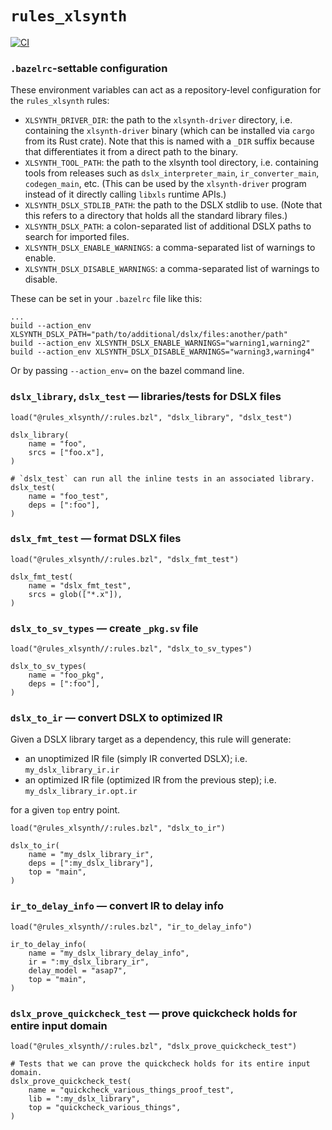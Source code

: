 # `rules_xlsynth`

[![CI](https://github.com/xlsynth/rules_xlsynth/actions/workflows/ci.yml/badge.svg)](https://github.com/xlsynth/rules_xlsynth/actions/workflows/ci.yml)

### `.bazelrc`-settable configuration

These environment variables can act as a repository-level configuration for the `rules_xlsynth` rules:

- `XLSYNTH_DRIVER_DIR`: the path to the `xlsynth-driver` directory, i.e. containing the
  `xlsynth-driver` binary (which can be installed via `cargo` from its Rust crate). Note that this
  is named with a `_DIR` suffix because that differentiates it from a direct path to the binary.
- `XLSYNTH_TOOL_PATH`: the path to the xlsynth tool directory, i.e. containing tools from releases
  such as `dslx_interpreter_main`, `ir_converter_main`, `codegen_main`, etc. (This can be used
  by the `xlsynth-driver` program instead of it directly calling `libxls` runtime APIs.)
- `XLSYNTH_DSLX_STDLIB_PATH`: the path to the DSLX stdlib to use. (Note that this refers to a
  directory that holds all the standard library files.)
- `XLSYNTH_DSLX_PATH`: a colon-separated list of additional DSLX paths to search for imported files.
- `XLSYNTH_DSLX_ENABLE_WARNINGS`: a comma-separated list of warnings to enable.
- `XLSYNTH_DSLX_DISABLE_WARNINGS`: a comma-separated list of warnings to disable.

These can be set in your `.bazelrc` file like this:

```
...
build --action_env XLSYNTH_DSLX_PATH="path/to/additional/dslx/files:another/path"
build --action_env XLSYNTH_DSLX_ENABLE_WARNINGS="warning1,warning2"
build --action_env XLSYNTH_DSLX_DISABLE_WARNINGS="warning3,warning4"
```

Or by passing `--action_env=` on the bazel command line.

### `dslx_library`, `dslx_test` — libraries/tests for DSLX files

```starlark
load("@rules_xlsynth//:rules.bzl", "dslx_library", "dslx_test")

dslx_library(
    name = "foo",
    srcs = ["foo.x"],
)

# `dslx_test` can run all the inline tests in an associated library.
dslx_test(
    name = "foo_test",
    deps = [":foo"],
)
```

### `dslx_fmt_test` — format DSLX files

```starlark
load("@rules_xlsynth//:rules.bzl", "dslx_fmt_test")

dslx_fmt_test(
    name = "dslx_fmt_test",
    srcs = glob(["*.x"]),
)
```

### `dslx_to_sv_types` — create `_pkg.sv` file

```starlark
load("@rules_xlsynth//:rules.bzl", "dslx_to_sv_types")

dslx_to_sv_types(
    name = "foo_pkg",
    deps = [":foo"],
)
```

### `dslx_to_ir` — convert DSLX to optimized IR

Given a DSLX library target as a dependency, this rule will generate:

- an unoptimized IR file (simply IR converted DSLX); i.e. `my_dslx_library_ir.ir`
- an optimized IR file (optimized IR from the previous step); i.e. `my_dslx_library_ir.opt.ir`

for a given `top` entry point.

```starlark
load("@rules_xlsynth//:rules.bzl", "dslx_to_ir")

dslx_to_ir(
    name = "my_dslx_library_ir",
    deps = [":my_dslx_library"],
    top = "main",
)
```

### `ir_to_delay_info` — convert IR to delay info

```starlark
load("@rules_xlsynth//:rules.bzl", "ir_to_delay_info")

ir_to_delay_info(
    name = "my_dslx_library_delay_info",
    ir = ":my_dslx_library_ir",
    delay_model = "asap7",
    top = "main",
)
```

### `dslx_prove_quickcheck_test` — prove quickcheck holds for entire input domain

```starlark
load("@rules_xlsynth//:rules.bzl", "dslx_prove_quickcheck_test")

# Tests that we can prove the quickcheck holds for its entire input domain.
dslx_prove_quickcheck_test(
    name = "quickcheck_various_things_proof_test",
    lib = ":my_dslx_library",
    top = "quickcheck_various_things",
)
```